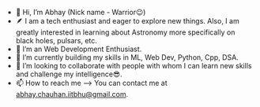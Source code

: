 - 👋 Hi, I’m Abhay (Nick name - Warrior😉)
- 🪶 I am a tech enthusiast and eager to explore new things. Also, I am greatly interested in learning about Astronomy more specifically on black holes, pulsars, etc. 
- 👀 I’m an Web Development Enthusiast.
- 🌱 I’m currently building my skills in ML, Web Dev, Python, Cpp, DSA.
- 💞️ I’m looking to collaborate with people with whom I can learn new skills and challenge my intelligence😎.
- 📫 How to reach me --> You can contact me at <abhay.chauhan.iitbhu@gmail.com>.

<!---
Abhay04ch/Abhay04ch is a ✨ special ✨ repository because its `README.md` (this file) appears on your GitHub profile.
You can click the Preview link to take a look at your changes.
--->
